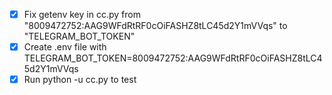 - [x] Fix getenv key in cc.py from "8009472752:AAG9WFdRtRF0cOiFASHZ8tLC45d2Y1mVVqs" to "TELEGRAM_BOT_TOKEN"
- [x] Create .env file with TELEGRAM_BOT_TOKEN=8009472752:AAG9WFdRtRF0cOiFASHZ8tLC45d2Y1mVVqs
- [x] Run python -u cc.py to test
